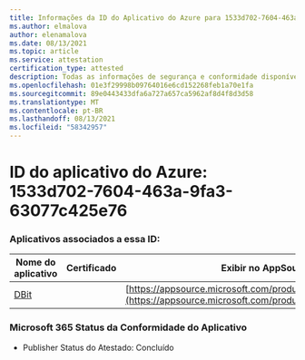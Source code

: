 ```yaml
---
title: Informações da ID do Aplicativo do Azure para 1533d702-7604-463a-9fa3-63077c425e76
ms.author: elmalova
author: elenamalova
ms.date: 08/13/2021
ms.topic: article
ms.service: attestation
certification_type: attested
description: Todas as informações de segurança e conformidade disponíveis para 1533d702-7604-463a-9fa3-63077c425e76.
ms.openlocfilehash: 01e3f29998b09764016e6cd152268feb1a70e1fa
ms.sourcegitcommit: 89e0443433dfa6a727a657ca5962af8d4f8d3d58
ms.translationtype: MT
ms.contentlocale: pt-BR
ms.lasthandoff: 08/13/2021
ms.locfileid: "58342957"
---
```

# <a name="azure-app-id-1533d702-7604-463a-9fa3-63077c425e76"></a>ID do aplicativo do Azure: 1533d702-7604-463a-9fa3-63077c425e76


### <a name="apps-associated-with-this-id"></a>Aplicativos associados a essa ID:
| **Nome do aplicativo** | **Certificado** | **Exibir no AppSource** |
|--------------|---------------|-----------------------|
| [DBit](https://docs.microsoft.com/microsoft-365-app-certification/forward/WA200001536) |  | [https://appsource.microsoft.com/product/office/WA200001536](https://appsource.microsoft.com/product/office/WA200001536) |

### <a name="microsoft-365-app-compliance-status"></a>Microsoft 365 Status da Conformidade do Aplicativo
- Publisher Status do Atestado: Concluído
